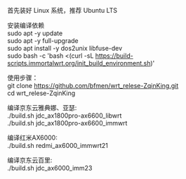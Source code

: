 首先装好 Linux 系统，推荐 Ubuntu LTS  

安装编译依赖  
sudo apt -y update  
sudo apt -y full-upgrade  
sudo apt install -y dos2unix libfuse-dev  
sudo bash -c 'bash <(curl -sL https://build-scripts.immortalwrt.org/init_build_environment.sh)'  

使用步骤：  
git clone https://github.com/bfmen/wrt_relese-ZqinKing.git  
cd wrt_relese-ZqinKing 
  
编译京东云雅典娜、亚瑟:  
./build.sh jdc_ax1800pro-ax6600_libwrt  
./build.sh jdc_ax1800pro-ax6600_immwrt

编译红米AX6000:  
./build.sh redmi_ax6000_immwrt21  

编译京东云百里:   
./build.sh jdc_ax6000_imm23
